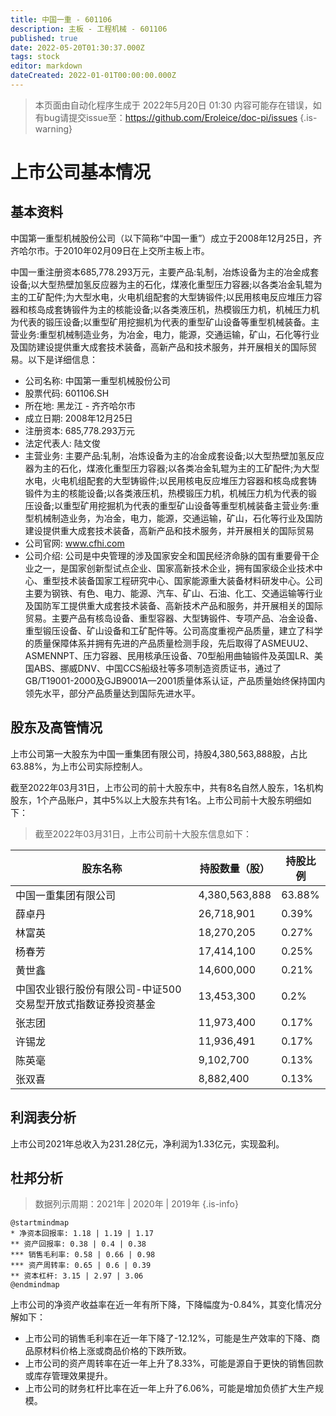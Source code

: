 ```yaml
---
title: 中国一重 - 601106
description: 主板 - 工程机械 - 601106
published: true
date: 2022-05-20T01:30:37.000Z
tags: stock
editor: markdown
dateCreated: 2022-01-01T00:00:00.000Z
---
```


> 本页面由自动化程序生成于 2022年5月20日 01:30
> 内容可能存在错误，如有bug请提交issue至：https://github.com/Eroleice/doc-pi/issues
{.is-warning}

# 上市公司基本情况

## 基本资料

中国第一重型机械股份公司（以下简称“中国一重”）成立于2008年12月25日，齐齐哈尔市。于2010年02月09日在上交所主板上市。

中国一重注册资本685,778.293万元，主要产品:轧制，冶炼设备为主的冶金成套设备;以大型热壁加氢反应器为主的石化，煤液化重型压力容器;以各类冶金轧辊为主的工矿配件;为大型水电，火电机组配套的大型铸锻件;以民用核电反应堆压力容器和核岛成套铸锻件为主的核能设备;以各类液压机，热模锻压力机，机械压力机为代表的锻压设备;以重型矿用挖掘机为代表的重型矿山设备等重型机械装备。主营业务:重型机械制造业务，为冶金，电力，能源，交通运输，矿山，石化等行业及国防建设提供重大成套技术装备，高新产品和技术服务，并开展相关的国际贸易。以下是详细信息：

- 公司名称: 中国第一重型机械股份公司
- 股票代码: 601106.SH
- 所在地: 黑龙江 - 齐齐哈尔市
- 成立日期: 2008年12月25日
- 注册资本: 685,778.293万元
- 法定代表人: 陆文俊
- 主营业务: 主要产品:轧制，冶炼设备为主的冶金成套设备;以大型热壁加氢反应器为主的石化，煤液化重型压力容器;以各类冶金轧辊为主的工矿配件;为大型水电，火电机组配套的大型铸锻件;以民用核电反应堆压力容器和核岛成套铸锻件为主的核能设备;以各类液压机，热模锻压力机，机械压力机为代表的锻压设备;以重型矿用挖掘机为代表的重型矿山设备等重型机械装备主营业务:重型机械制造业务，为冶金，电力，能源，交通运输，矿山，石化等行业及国防建设提供重大成套技术装备，高新产品和技术服务，并开展相关的国际贸易
- 公司官网: www.cfhi.com
- 公司介绍: 公司是中央管理的涉及国家安全和国民经济命脉的国有重要骨干企业之一，是国家创新型试点企业、国家高新技术企业，拥有国家级企业技术中心、重型技术装备国家工程研究中心、国家能源重大装备材料研发中心。公司主要为钢铁、有色、电力、能源、汽车、矿山、石油、化工、交通运输等行业及国防军工提供重大成套技术装备、高新技术产品和服务，并开展相关的国际贸易。主要产品有核岛设备、重型容器、大型铸锻件、专项产品、冶金设备、重型锻压设备、矿山设备和工矿配件等。公司高度重视产品质量，建立了科学的质量保障体系并拥有先进的产品质量检测手段，先后取得了ASMEUU2、ASMENNPT、压力容器、民用核承压设备、70型船用曲轴锻件及英国LR、美国ABS、挪威DNV、中国CCS船级社等多项制造资质证书，通过了GB/T19001-2000及GJB9001A—2001质量体系认证，产品质量始终保持国内领先水平，部分产品质量达到国际先进水平。


## 股东及高管情况

上市公司第一大股东为中国一重集团有限公司，持股4,380,563,888股，占比63.88%，为上市公司实际控制人。

截至2022年03月31日，上市公司的前十大股东中，共有8名自然人股东，1名机构股东，1个产品账户，其中5%以上大股东共有1名。上市公司前十大股东明细如下：

> 截至2022年03月31日，上市公司前十大股东信息如下：

| 股东名称 | 持股数量（股） | 持股比例 |
| --- | --- | --- |
| 中国一重集团有限公司 | 4,380,563,888 | 63.88% |
| 薛卓丹 | 26,718,901 | 0.39% |
| 林富英 | 18,270,205 | 0.27% |
| 杨春芳 | 17,414,100 | 0.25% |
| 黄世鑫 | 14,600,000 | 0.21% |
| 中国农业银行股份有限公司-中证500交易型开放式指数证券投资基金 | 13,453,300 | 0.2% |
| 张志团 | 11,973,400 | 0.17% |
| 许锡龙 | 11,936,491 | 0.17% |
| 陈英毫 | 9,102,700 | 0.13% |
| 张双喜 | 8,882,400 | 0.13% |




## 利润表分析

上市公司2021年总收入为231.28亿元，净利润为1.33亿元，实现盈利。

## 杜邦分析

> 数据列示周期：2021年 | 2020年 | 2019年
{.is-info}

```plantuml
@startmindmap
* 净资本回报率: 1.18 | 1.19 | 1.17
** 资产回报率: 0.38 | 0.4 | 0.38
*** 销售毛利率: 0.58 | 0.66 | 0.98
*** 资产周转率: 0.65 | 0.6 | 0.39
** 资本杠杆: 3.15 | 2.97 | 3.06
@endmindmap
```

上市公司的净资产收益率在近一年有所下降，下降幅度为-0.84%，其变化情况分解如下：
- 上市公司的销售毛利率在近一年下降了-12.12%，可能是生产效率的下降、商品原材料价格上涨或商品价格的下跌所致。
- 上市公司的资产周转率在近一年上升了8.33%，可能是源自于更快的销售回款或库存管理效果提升。
- 上市公司的财务杠杆比率在近一年上升了6.06%，可能是增加负债扩大生产规模。

